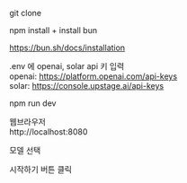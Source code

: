 git clone

npm install + install bun

https://bun.sh/docs/installation

.env 에 openai, solar api 키 입력  
openai: https://platform.openai.com/api-keys  
solar: https://console.upstage.ai/api-keys

npm run dev

웹브라우저  
http://localhost:8080

모델 선택

시작하기 버튼 클릭
